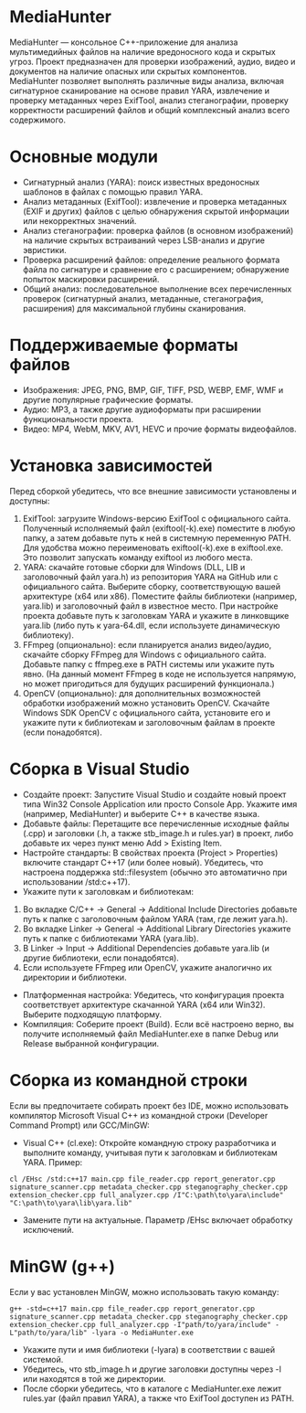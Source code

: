 # MediaHunter

MediaHunter — консольное C++-приложение для анализа мультимедийных файлов на наличие вредоносного кода и скрытых угроз. Проект предназначен для проверки изображений, аудио, видео и документов на наличие опасных или скрытых компонентов. MediaHunter позволяет выполнять различные виды анализа, включая сигнатурное сканирование на основе правил YARA, извлечение и проверку метаданных через ExifTool, анализ стеганографии, проверку корректности расширений файлов и общий комплексный анализ всего содержимого.

# Основные модули
- Сигнатурный анализ (YARA): поиск известных вредоносных шаблонов в файлах с помощью правил YARA.
- Анализ метаданных (ExifTool): извлечение и проверка метаданных (EXIF и других) файлов с целью обнаружения скрытой информации или некорректных значений.
- Анализ стеганографии: проверка файлов (в основном изображений) на наличие скрытых встраиваний через LSB-анализ и другие эвристики.
- Проверка расширений файлов: определение реального формата файла по сигнатуре и сравнение его с расширением; обнаружение попыток маскировки расширений.
- Общий анализ: последовательное выполнение всех перечисленных проверок (сигнатурный анализ, метаданные, стеганография, расширения) для максимальной глубины сканирования.

# Поддерживаемые форматы файлов
- Изображения: JPEG, PNG, BMP, GIF, TIFF, PSD, WEBP, EMF, WMF и другие популярные графические форматы.
- Аудио: MP3, а также другие аудиоформаты при расширении функциональности проекта.
- Видео: MP4, WebM, MKV, AV1, HEVC и прочие форматы видеофайлов.

# Установка зависимостей
Перед сборкой убедитесь, что все внешние зависимости установлены и доступны:
1) ExifTool: загрузите Windows-версию ExifTool с официального сайта. Полученный исполняемый файл (exiftool(-k).exe) поместите в любую папку, а затем добавьте путь к ней в системную переменную PATH. Для удобства можно переименовать exiftool(-k).exe в exiftool.exe. Это позволит запускать команду exiftool из любого места.
2) YARA: скачайте готовые сборки для Windows (DLL, LIB и заголовочный файл yara.h) из репозитория YARA на GitHub или с официального сайта. Выберите сборку, соответствующую вашей архитектуре (x64 или x86). Поместите файлы библиотеки (например, yara.lib) и заголовочный файл в известное место. При настройке проекта добавьте путь к заголовкам YARA и укажите в линковщике yara.lib (либо путь к yara-64.dll, если используете динамическую библиотеку).
3) FFmpeg (опционально): если планируется анализ видео/аудио, скачайте сборку FFmpeg для Windows с официального сайта. Добавьте папку с ffmpeg.exe в PATH системы или укажите путь явно. (На данный момент FFmpeg в коде не используется напрямую, но может пригодиться для будущих расширений функционала.)
4) OpenCV (опционально): для дополнительных возможностей обработки изображений можно установить OpenCV. Скачайте Windows SDK OpenCV с официального сайта, установите его и укажите пути к библиотекам и заголовочным файлам в проекте (если понадобятся).

# Сборка в Visual Studio
- Создайте проект: Запустите Visual Studio и создайте новый проект типа Win32 Console Application или просто Console App. Укажите имя (например, MediaHunter) и выберите C++ в качестве языка.
- Добавьте файлы: Перетащите все перечисленные исходные файлы (.cpp) и заголовки (.h, а также stb_image.h и rules.yar) в проект, либо добавьте их через пункт меню Add > Existing Item.
- Настройте стандарты: В свойствах проекта (Project > Properties) включите стандарт C++17 (или более новый). Убедитесь, что настроена поддержка std::filesystem (обычно это автоматично при использовании /std:c++17).
- Укажите пути к заголовкам и библиотекам:
1) Во вкладке C/C++ → General → Additional Include Directories добавьте путь к папке с заголовочным файлом YARA (там, где лежит yara.h).
2) Во вкладке Linker → General → Additional Library Directories укажите путь к папке с библиотеками YARA (yara.lib).
3) В Linker → Input → Additional Dependencies добавьте yara.lib (и другие библиотеки, если понадобятся).
4) Если используете FFmpeg или OpenCV, укажите аналогично их директории и библиотеки.
- Платформенная настройка: Убедитесь, что конфигурация проекта соответствует архитектуре скачанной YARA (x64 или Win32). Выберите подходящую платформу.
- Компиляция: Соберите проект (Build). Если всё настроено верно, вы получите исполняемый файл MediaHunter.exe в папке Debug или Release выбранной конфигурации.

# Сборка из командной строки
Если вы предпочитаете собирать проект без IDE, можно использовать компилятор Microsoft Visual C++ из командной строки (Developer Command Prompt) или GCC/MinGW:
- Visual C++ (cl.exe): Откройте командную строку разработчика и выполните команду, учитывая пути к заголовкам и библиотекам YARA. Пример:
```
cl /EHsc /std:c++17 main.cpp file_reader.cpp report_generator.cpp signature_scanner.cpp metadata_checker.cpp steganography_checker.cpp extension_checker.cpp full_analyzer.cpp /I"C:\path\to\yara\include" "C:\path\to\yara\lib\yara.lib"
```
- Замените пути на актуальные. Параметр /EHsc включает обработку исключений.
# MinGW (g++) 
Если у вас установлен MinGW, можно использовать такую команду:
```
g++ -std=c++17 main.cpp file_reader.cpp report_generator.cpp signature_scanner.cpp metadata_checker.cpp steganography_checker.cpp extension_checker.cpp full_analyzer.cpp -I"path/to/yara/include" -L"path/to/yara/lib" -lyara -o MediaHunter.exe
```
- Укажите пути и имя библиотеки (-lyara) в соответствии с вашей системой.
- Убедитесь, что stb_image.h и другие заголовки доступны через -I или находятся в той же директории.
- После сборки убедитесь, что в каталоге с MediaHunter.exe лежит rules.yar (файл правил YARA), а также что ExifTool доступен из PATH.
